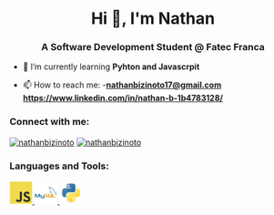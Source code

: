 <h1 align="center">Hi 👋, I'm Nathan</h1>
<h3 align="center">A Software Development Student @ Fatec Franca</h3>

- 🌱 I’m currently learning **Pyhton and Javascrpit**

- 📫 How to reach me:
-**nathanbizinoto17@gmail.com**
  **https://www.linkedin.com/in/nathan-b-1b4783128/**

<h3 align="left">Connect with me:</h3>
<p align="left">
<a href="https://linkedin.com/in/nathanbizinoto" target="blank"><img align="center" src="https://raw.githubusercontent.com/rahuldkjain/github-profile-readme-generator/master/src/images/icons/Social/linked-in-alt.svg" alt="nathanbizinoto" height="30" width="40" /></a>
<a href="https://instagram.com/nathanbizinoto" target="blank"><img align="center" src="https://raw.githubusercontent.com/rahuldkjain/github-profile-readme-generator/master/src/images/icons/Social/instagram.svg" alt="nathanbizinoto" height="30" width="40" /></a>
</p>

<h3 align="left">Languages and Tools:</h3>
<p align="left"> <a href="https://developer.mozilla.org/en-US/docs/Web/JavaScript" target="_blank" rel="noreferrer"> <img src="https://raw.githubusercontent.com/devicons/devicon/master/icons/javascript/javascript-original.svg" alt="javascript" width="40" height="40"/> </a> <a href="https://www.mysql.com/" target="_blank" rel="noreferrer"> <img src="https://raw.githubusercontent.com/devicons/devicon/master/icons/mysql/mysql-original-wordmark.svg" alt="mysql" width="40" height="40"/> </a> <a href="https://www.python.org" target="_blank" rel="noreferrer"> <img src="https://raw.githubusercontent.com/devicons/devicon/master/icons/python/python-original.svg" alt="python" width="40" height="40"/> </a> </p>
